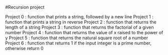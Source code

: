 #Recursion project

Project 0 : function that prints a string, followed by a new line
Project 1 : function that prints a string in reverse
Project 2 : function that returns the length of a string
Project 3 : function that returns the factorial of a given number
Project 4 : function that returns the value of x raised to the power of y
Project 5 : function that returns the natural square root of a number
Project 6 : function that returns 1 if the input integer is a prime number, otherwise return 0
